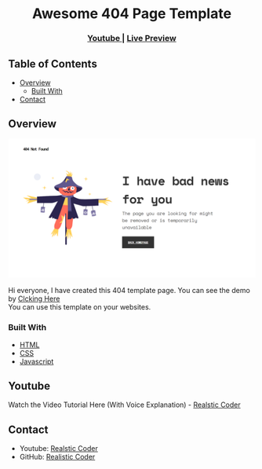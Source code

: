 
<h1 align="center">Awesome 404 Page Template</h1>



<div align="center">
  <h3>
    <a href="https://www.youtube.com/channel/UCK5YMqyy_fjAtwgu9hjxXJg">
      Youtube
    </a>
    <span> | </span>
    <a href="https://realisticcoder.github.io/404-Page/">
        Live Preview
    </a>
  </h3>
</div>

<!-- TABLE OF CONTENTS -->

## Table of Contents

- [Overview](#overview)
  - [Built With](#built-with)
- [Contact](#contact)

<!-- OVERVIEW -->

## Overview

![screenshot](https://raw.githubusercontent.com/RealisticCoder/404-Page/master/preview.png)

Hi everyone, I have created this 404 template page. You can see the demo by  <a href="https://{your-url-to-the-solution}">
        Clcking Here
    </a> <br>
You can use this template on your websites. 


### Built With

- [HTML](https://www.w3schools.com/html/)
- [CSS](https://www.w3schools.com/css/)
- [Javascript](https://www.w3schools.com/js/DEFAULT.asp)

## Youtube
Watch the Video Tutorial Here (With Voice Explanation) - [Realstic Coder](https://www.youtube.com/channel/UCK5YMqyy_fjAtwgu9hjxXJg)

## Contact

- Youtube: [Realstic Coder](https://www.youtube.com/channel/UCK5YMqyy_fjAtwgu9hjxXJg)
- GitHub: [Realistic Coder](https://github.com/RealisticCoder/)

